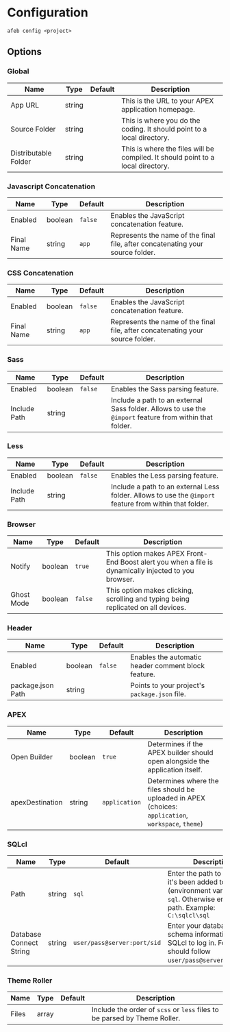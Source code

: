 # Configuration
```
afeb config <project>
```

## Options

### Global

Name | Type | Default | Description
--- | --- | --- | ---
App URL | string | | This is the URL to your APEX application homepage.
Source Folder | string | | This is where you do the coding. It should point to a local directory.
Distributable Folder | string | | This is where the files will be compiled. It should point to a local directory.


### Javascript Concatenation

Name | Type | Default | Description
--- | --- | --- | ---
Enabled | boolean | `false` | Enables the JavaScript concatenation feature.
Final Name | string | `app` | Represents the name of the final file, after concatenating your source folder.

### CSS Concatenation

Name | Type | Default | Description
--- | --- | --- | ---
Enabled | boolean | `false` | Enables the JavaScript concatenation feature.
Final Name | string | `app` | Represents the name of the final file, after concatenating your source folder.

### Sass

Name | Type | Default | Description
--- | --- | --- | ---
Enabled | boolean | `false` | Enables the Sass parsing feature.
Include Path | string | | Include a path to an external Sass folder. Allows to use the `@import` feature from within that folder.

### Less

Name | Type | Default | Description
--- | --- | --- | ---
Enabled | boolean | `false` | Enables the Less parsing feature.
Include Path | string | | Include a path to an external Less folder. Allows to use the `@import` feature from within that folder.

### Browser

Name | Type | Default | Description
--- | --- | --- | ---
Notify | boolean | `true` | This option makes APEX Front-End Boost alert you when a file is dynamically injected to you browser.
Ghost Mode | boolean | `false` | This option makes clicking, scrolling and typing being replicated on all devices.

### Header

Name | Type | Default | Description
--- | --- | --- | ---
Enabled | boolean | `false` | Enables the automatic header comment block feature.
package.json Path | string | | Points to your project's `package.json` file.

### APEX

Name | Type | Default | Description
--- | --- | --- | ---
Open Builder | boolean | `true` | Determines if the APEX builder should open alongside the application itself.
apexDestination | string | `application` | Determines where the files should be uploaded in APEX (choices: `application`, `workspace`, `theme`)

### SQLcl

Name | Type | Default | Description
--- | --- | --- | ---
Path | string | `sql` | Enter the path to SQLcl. If it's been added to PATH (environment variable), it is `sql`. Otherwise enter a full path. Example: `C:\sqlcl\sql`
Database Connect String | string | `user/pass@server:port/sid` | Enter your database schema information for SQLcl to log in. Format should follow `user/pass@server:port/sid`.

### Theme Roller

Name | Type | Default | Description
--- | --- | --- | ---
Files | array | | Include the order of `scss` or `less` files to be parsed by Theme Roller.
